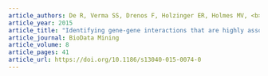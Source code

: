 ```yaml
---
article_authors: De R, Verma SS, Drenos F, Holzinger ER, Holmes MV, <b>Hall MA</b>, Burt A, Carrell DS, Crosslin DR, Jarvik GP, Kuivaniemi H, Kullo IJ, Lange LA, Lanktree MB, Larson EB, North KE, Reiner AP, Tragante V, Tromp G, Wilson JG, Asselbergs FW, Drenos F, Moore JH, Ritchie MD, Keating B, Gilbert-Diamond D.
article_year: 2015
article_title: "Identifying gene-gene interactions that are highly associated with body mass index using quantitative multifactor dimensionality reduction (QMDR)"
article_journal: BioData Mining
article_volume: 8
article_pages: 41
article_url: https://doi.org/10.1186/s13040-015-0074-0
---
```

